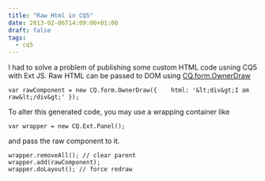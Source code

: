```yaml
---
title: "Raw Html in CQ5"
date: 2013-02-06T14:09:00+01:00
draft: false
tags: 
  - cq5
---
```


I had to solve a problem of publishing some custom HTML code usning CQ5 with Ext JS. Raw HTML can be passed to DOM 
using [CQ.form.OwnerDraw](http://dev.day.com/docs/en/cq/5-3/widgets-api/index.html?class=CQ.form.OwnerDraw)

```
var rawComponent = new CQ.form.OwnerDraw({    html: '&lt;div&gt;I am raw&lt;/div&gt;' }); 
``` 

To alter this generated code, you may use a wrapping container like  

```
var wrapper = new CQ.Ext.Panel(); 
```

and pass the raw component to it.  

```
wrapper.removeAll(); // clear parent 
wrapper.add(rawComponent); 
wrapper.doLayout(); // force redraw 
```
